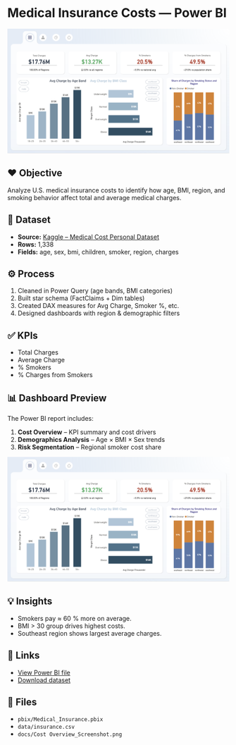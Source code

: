 # Medical Insurance Costs — Power BI

![Cost Overview Dashboard](docs/Cost%20Overview_Screenshot.png)

## ❤️ Objective
Analyze U.S. medical insurance costs to identify how age, BMI, region, and smoking behavior affect total and average medical charges.

## 🧠 Dataset
- **Source:** [Kaggle – Medical Cost Personal Dataset](https://www.kaggle.com/datasets/mirichoi0218/insurance)
- **Rows:** 1,338  
- **Fields:** age, sex, bmi, children, smoker, region, charges

## ⚙️ Process
1. Cleaned in Power Query (age bands, BMI categories)  
2. Built star schema (FactClaims + Dim tables)  
3. Created DAX measures for Avg Charge, Smoker %, etc.  
4. Designed dashboards with region & demographic filters  

## ✅ KPIs
- Total Charges  
- Average Charge  
- % Smokers  
- % Charges from Smokers  

## 📊 Dashboard Preview
The Power BI report includes:  
1. **Cost Overview** – KPI summary and cost drivers  
2. **Demographics Analysis** – Age × BMI × Sex trends  
3. **Risk Segmentation** – Regional smoker cost share  

![Dashboard Preview](docs/Cost%20Overview_Screenshot.png)

## 💡 Insights
- Smokers pay ≈ 60 % more on average.  
- BMI > 30 group drives highest costs.  
- Southeast region shows largest average charges.  

## 🔗 Links
- [View Power BI file](pbix/Medical_Insurance.pbix)  
- [Download dataset](data/insurance.csv)  

## 📂 Files
- `pbix/Medical_Insurance.pbix`  
- `data/insurance.csv`  
- `docs/Cost Overview_Screenshot.png`
